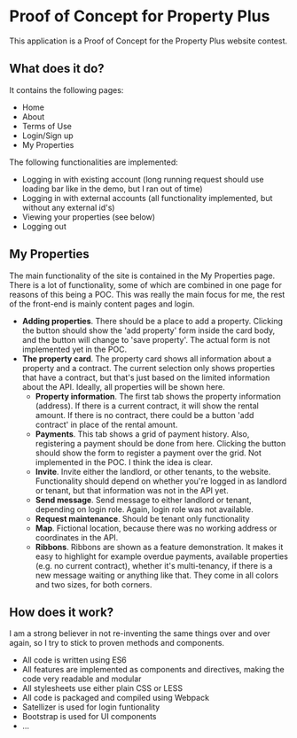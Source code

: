 Proof of Concept for Property Plus
==================================

This application is a Proof of Concept for the Property Plus website contest.

## What does it do?

It contains the following pages:

- Home
- About
- Terms of Use
- Login/Sign up
- My Properties

The following functionalities are implemented:

- Logging in with existing account (long running request should use loading bar like in the demo, but I ran out of time)
- Logging in with external accounts (all functionality implemented, but without any external id's)
- Viewing your properties (see below)
- Logging out

## My Properties

The main functionality of the site is contained in the My Properties page. There is a lot of functionality, some of which are combined in one page for reasons of this being a POC.
This was really the main focus for me, the rest of the front-end is mainly content pages and login.

- <b>Adding properties</b>. There should be a place to add a property. Clicking the button should show the 'add property' form inside the card body, and the button will change to 'save property'.
The actual form is not implemented yet in the POC.
- <b>The property card</b>. The property card shows all information about a property and a contract. The current selection only shows properties that have a contract, but that's just based on the limited information about the API. Ideally, all properties will be shown here.
    -   <b>Property information</b>. The first tab shows the property information (address). If there is a current contract, it will show the rental amount. If there is no contract, there could be a button 'add contract' in place of the rental amount.
    -   <b>Payments</b>. This tab shows a grid of payment history. Also, registering a payment should be done from here. Clicking the button should show the form to register a payment over the grid. Not implemented in the POC. I think the idea is clear.
    -   <b>Invite</b>. Invite either the landlord, or other tenants, to the website. Functionality should depend on whether you're logged in as landlord or tenant, but that information was not in the API yet.
    -   <b>Send message</b>. Send message to either landlord or tenant, depending on login role. Again, login role was not available.
    -   <b>Request maintenance</b>. Should be tenant only functionality
    -   <b>Map</b>. Fictional location, because there was no working address or coordinates in the API.
    -   <b>Ribbons</b>. Ribbons are shown as a feature demonstration. It makes it easy to highlight for example overdue payments, available properties (e.g. no current contract), whether it's multi-tenancy, if there is a new message waiting or anything like that. They come in all colors and two sizes, for both corners.
    
## How does it work?

I am a strong believer in not re-inventing the same things over and over again, so I try to stick to proven methods and components.

- All code is written using ES6
- All features are implemented as components and directives, making the code very readable and modular
- All stylesheets use either plain CSS or LESS
- All code is packaged and compiled using Webpack
- Satellizer is used for login funtionality
- Bootstrap is used for UI components
- ...